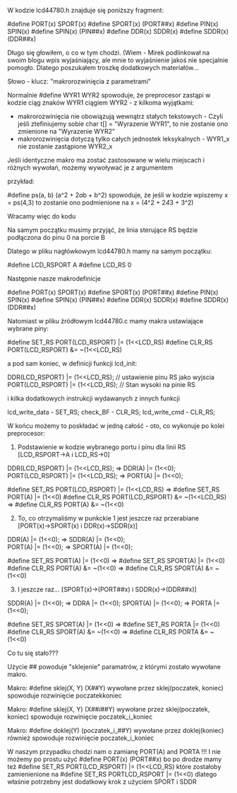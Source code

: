 W kodzie lcd44780.h znajduje się poniższy fragment:

#define PORT(x) SPORT(x)
#define SPORT(x) (PORT##x)
#define PIN(x) SPIN(x)
#define SPIN(x) (PIN##x)
#define DDR(x) SDDR(x)
#define SDDR(x) (DDR##x)

Długo się głowiłem, o co w tym chodzi. (Wiem - Mirek podlinkował na swoim blogu wpis wyjaśniający, ale mnie to wyjaśnienie jakoś nie specjalnie pomogło. Dlatego poszukałem troszkę dodatkowych materiałów...

Słowo - klucz: "makrorozwinięcia z parametrami"

Normalnie #define WYR1 WYR2 spowoduje, że preprocesor zastąpi w kodzie ciąg znaków WYR1 ciągiem WYR2 - z kilkoma wyjątkami:
 - makrorozwinięcia nie obowiązują wewnątrz stałych tekstowych - Czyli jeśli ztefiniujemy sobie char t[] = "Wyrazenie WYR1", to nie zostanie ono zmienione na "Wyrazenie WYR2"
 - makrorozwinięcia dotyczą tylko całych jednostek leksykalnych - WYR1_x nie zostanie zastąpione WYR2_x

Jeśli identyczne makro ma zostać zastosowane w wielu miejscach i różnych wywołań, możemy wywoływać je z argumentem

przykład:

#define ps(a, b) (a^2 + 2*a*b + b^2) 
spowoduje, że jeśli w kodzie wpiszemy
x = ps(4,3)
to zostanie ono podmienione na 
x = (4^2 + 2*4*3 + 3^2)

Wracamy więc do kodu 

Na samym początku musimy przyjąć, że linia sterujące RS będzie podłączona do pinu 0 na porcie B 

Dlatego w pliku nagłówkowym lcd44780.h mamy na samym początku:

#define LCD_RSPORT  A
#define LCD_RS 0

Następnie nasze makrodefinicje

#define PORT(x) SPORT(x)
#define SPORT(x) (PORT##x)
#define PIN(x) SPIN(x)
#define SPIN(x) (PIN##x)
#define DDR(x) SDDR(x)
#define SDDR(x) (DDR##x)

Natomiast w pliku źródłowym lcd44780.c mamy makra ustawiające wybrane piny:

#define SET_RS 	PORT(LCD_RSPORT) |= (1<<LCD_RS)
#define CLR_RS 	PORT(LCD_RSPORT) &= ~(1<<LCD_RS)

a pod sam koniec, w definicji funkcji lcd_init:

DDR(LCD_RSPORT) |= (1<<LCD_RS);       // ustawienie pinu RS jako wyjscia
PORT(LCD_RSPORT) |= (1<<LCD_RS);      // Stan wysoki na pinie RS

i kilka dodatkowych instrukcji wydawanych z innych funkcji

lcd_write_data - SET_RS;
check_BF       - CLR_RS;
lcd_write_cmd  - CLR_RS;

W końcu możemy to poskładać w jedną całość - oto, co wykonuje po kolei preprocesor:

1. Podstawienie w kodzie wybranego portu i pinu dla linii RS [LCD_RSPORT->A i LCD_RS->0]

DDR(LCD_RSPORT) |= (1<<LCD_RS);                  => DDR(A) |= (1<<0);
PORT(LCD_RSPORT) |= (1<<LCD_RS);                 => PORT(A) |= (1<<0);

#define SET_RS 	PORT(LCD_RSPORT) |= (1<<LCD_RS)  => #define SET_RS 	PORT(A) |= (1<<0)
#define CLR_RS 	PORT(LCD_RSPORT) &= ~(1<<LCD_RS) => #define CLR_RS 	PORT(A) &= ~(1<<0)

2. To, co otrzymaliśmy w punkckie 1 jest jeszcze raz przerabiane [PORT(x)->SPORT(x) i DDR(x)->SDDR(x)]

DDR(A) |= (1<<0);                                => SDDR(A) |= (1<<0);  
PORT(A) |= (1<<0);                               => SPORT(A) |= (1<<0); 

#define SET_RS 	PORT(A) |= (1<<0)                => #define SET_RS 	SPORT(A) |= (1<<0)
#define CLR_RS 	PORT(A) &= ~(1<<0)               => #define CLR_RS 	SPORT(A) &= ~(1<<0)

3. I jeszcze raz... [SPORT(x)->(PORT##x) i SDDR(x)->(DDR##x)]

SDDR(A) |= (1<<0);                               => DDRA |= (1<<0);
SPORT(A) |= (1<<0);                              => PORTA |= (1<<0);

#define SET_RS 	SPORT(A) |= (1<<0)               => #define SET_RS 	PORTA |= (1<<0)
#define CLR_RS 	SPORT(A) &= ~(1<<0)              => #define CLR_RS 	PORTA &= ~(1<<0)

Co tu się stało???

Użycie ## powoduje "sklejenie" paramatrów, z którymi zostało wywołane makro. 

Makro: #define sklej(X, Y) (X##Y)
wywołane przez sklej(poczatek, koniec) spowoduje rozwinięcie poczatekkoniec

Makro: #define sklej(X, Y) (X##_i_##Y)
wywołane przez sklej(poczatek, koniec) spowoduje rozwinięcie poczatek_i_koniec

Makro: #define doklej(Y) (poczatek_i_##Y)
wywołane przez doklej(koniec) również spowoduje rozwinięcie poczatek_i_koniec

W naszym przypadku chodzi nam o zamianę PORT(A) and PORTA 
!!! I nie możemy po prostu użyć 
#define PORT(x) (PORT##x)
bo po drodze mamy też
#define SET_RS 	PORT(LCD_RSPORT) |= (1<<LCD_RS)
które zostałoby zamienienione na
#define SET_RS 	PORTLCD_RSPORT |= (1<<0)
dlatego właśnie potrzebny jest dodatkowy krok z użyciem SPORT i SDDR
